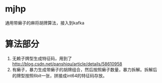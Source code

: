 # mjhp
通用带癞子的麻将胡牌算法，接入到kafka

# 算法部分
1. 无赖子牌型生成特征码，用到了 http://blog.csdn.net/panshiqu/article/details/58610958
2. 有癞子，暴力生成带癞子的胡牌组合，然后按照癞子数量，暴力拆解。拆解后的牌型按照6bit一张，拼接成int64的特征码存放。
